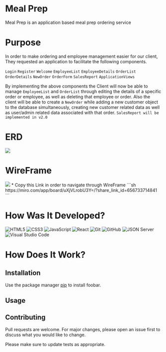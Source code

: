 # Meal Prep

Meal Prep is an application based meal prep ordering service

# Purpose 

In order to make ordering and employee management easier for our client, They requested an application to facilitate the following components. 

`Login`
`Register`
`Welcome`
`EmployeeList`
`EmployeeDetails`
`OrderList`
`OrderDetails`
`NewOrder`
`OrderForm`
`SalesReport`
`ApplicationViews`

By implementing the above components the Client will now be able to manage `EmployeeList` and `OrderList` through editing the details of a specific order or employee, as well as deleting that employee or order. Also the client will be able to create a `NewOrder` while adding a new customer object to the database simultaneously, creating new customer related data as well as user/admin related data associated with that order. `SalesReport will be implemented in v2.0 ` 

# ERD
<img src="public/screenshots/Screenshot 2025-02-13 at 1.07.34 PM.png">

# WireFrame
<img src="public/screenshots/Screenshot 2025-02-13 at 12.58.15 PM.png">
* Copy this Link in order to navigate through WireFrame
```sh
https://miro.com/app/board/uXjVLrobU3Y=/?share_link_id=656733714841
```


# How Was It Developed?

![HTML5](https://img.shields.io/badge/html5%20-%23E34F26.svg?&style=for-the-badge&logo=html5&logoColor=white) ![CSS3](https://img.shields.io/badge/css3%20-%231572B6.svg?&style=for-the-badge&logo=css3&logoColor=white) ![JavaScript](https://img.shields.io/badge/javascript%20-%23323330.svg?&style=for-the-badge&logo=javascript&logoColor=%23F7DF1E) ![React](https://img.shields.io/badge/react%20-%2320232a.svg?&style=for-the-badge&logo=react&logoColor=%2361DAFB) ![Git](https://img.shields.io/badge/git%20-%23F05033.svg?&style=for-the-badge&logo=git&logoColor=white) ![GitHub](https://img.shields.io/badge/github%20-%23121011.svg?&style=for-the-badge&logo=github&logoColor=white) ![JSON Server](https://img.shields.io/badge/JSON_Server%20-%232a2e2a.svg?&style=for-the-badge&logo=JSON&logoColor=white) ![Visual Studio Code](https://img.shields.io/badge/VSCode%20-%23007ACC.svg?&style=for-the-badge&logo=visual-studio-code&logoColor=white)


# How Does It Work?


## Installation

Use the package manager [pip](https://pip.pypa.io/en/stable/) to install foobar.


## Usage

## Contributing

Pull requests are welcome. For major changes, please open an issue first
to discuss what you would like to change.

Please make sure to update tests as appropriate.

